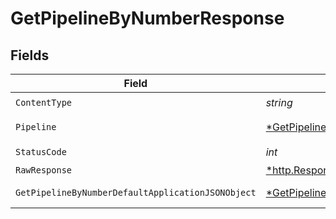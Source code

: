# GetPipelineByNumberResponse


## Fields

| Field                                                                                                              | Type                                                                                                               | Required                                                                                                           | Description                                                                                                        |
| ------------------------------------------------------------------------------------------------------------------ | ------------------------------------------------------------------------------------------------------------------ | ------------------------------------------------------------------------------------------------------------------ | ------------------------------------------------------------------------------------------------------------------ |
| `ContentType`                                                                                                      | *string*                                                                                                           | :heavy_check_mark:                                                                                                 | N/A                                                                                                                |
| `Pipeline`                                                                                                         | [*GetPipelineByNumberPipeline](../../models/operations/getpipelinebynumberpipeline.md)                             | :heavy_minus_sign:                                                                                                 | A pipeline object.                                                                                                 |
| `StatusCode`                                                                                                       | *int*                                                                                                              | :heavy_check_mark:                                                                                                 | N/A                                                                                                                |
| `RawResponse`                                                                                                      | [*http.Response](https://pkg.go.dev/net/http#Response)                                                             | :heavy_minus_sign:                                                                                                 | N/A                                                                                                                |
| `GetPipelineByNumberDefaultApplicationJSONObject`                                                                  | [*GetPipelineByNumberDefaultApplicationJSON](../../models/operations/getpipelinebynumberdefaultapplicationjson.md) | :heavy_minus_sign:                                                                                                 | Error response.                                                                                                    |